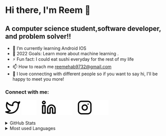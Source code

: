 # Hi there, I'm Reem  👋
## A computer science student,software developer, and problem solver!!

- 🌱 I’m currently learning Android IOS 
- 🥅 2022 Goals: Learn more about machine learning .
- ⚡ Fun fact: I could eat sushi everyday for the rest of my life
- 📫 How to reach me reemehab9732@gmail.com 
- 👯 I love connecting with different people so if you want to say hi, I'll be happy to meet you more!


### Connect with me:

[![website](./img/twitter-light.svg)](https://twitter.com/Reemehab__#gh-light-mode-only)
[![website](./img/twitter-dark.svg)](https://twitter.com/Reemehab__#gh-dark-mode-only)
&nbsp;&nbsp;
[![website](./img/linkedin-light.svg)](https://www.linkedin.com/in/reem-ehab-992a10206/#gh-light-mode-only)
[![website](./img/linkedin-dark.svg)](https://www.linkedin.com/in/reem-ehab-992a10206/#gh-dark-mode-only)
&nbsp;&nbsp;
[![website](./img/instagram-light.svg)](https://www.instagram.com/reemehab__/#gh-light-mode-only)
[![website](./img/instagram-dark.svg)](https://www.instagram.com/reemehab__/#gh-dark-mode-only)

<details>
  <summary>GitHub Stats</summary>
  <img align="left" alt="reemehab's GitHub Stats" src="https://github-readme-stats.vercel.app/api?username=reemehab&show_icons=true&hide_border=false&title_color=ff652f&icon_color=FFE400&bg_color=09131B&text_color=ffffff&border_color=0c1a25" />
</details>

<details>
  <summary> Most used Languages</summary>

[![Top Langs](https://github-readme-stats.vercel.app/api/top-langs/?username=reemehab&layout=compact&title_color=fff&icon_color=f9f9f9&text_color=9f9f9f&bg_color=151515)]

</details>
